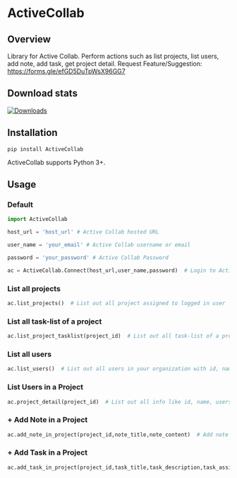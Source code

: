 # ActiveCollab

## Overview
Library for Active Collab. Perform actions such as list projects, list users, add note, add task, get project detail.
Request Feature/Suggestion: https://forms.gle/efGD5DuTpWsX96GG7

## Download stats
[![Downloads](https://static.pepy.tech/badge/ActiveCollab)](https://pepy.tech/project/ActiveCollab)

## Installation
```console
pip install ActiveCollab
```
ActiveCollab supports Python 3+.

## Usage

### Default
```python
import ActiveCollab

host_url = 'host_url' # Active Collab hosted URL  

user_name = 'your_email' # Active Collab username or email

password = 'your_password' # Active Collab Password

ac = ActiveCollab.Connect(host_url,user_name,password)  # Login to Active Collab
```

### List all projects
```python
ac.list_projects()  # List out all project assigned to logged in user
```

### List all task-list of a project
```python
ac.list_project_tasklist(project_id)  # List out all task-list of a project
```

### List all users
```python
ac.list_users()  # List out all users in your organization with id, name and email
```

### List Users in a Project
```python
ac.project_detail(project_id)  # List out all info like id, name, users/members of a project (project_id)
```

### + Add Note in a Project
```python
ac.add_note_in_project(project_id,note_title,note_content)  # Add note in the provided project_id
```

### + Add Task in a Project
```python
ac.add_task_in_project(project_id,task_title,task_description,task_assignee)  # Add task in the provided project_id
```

